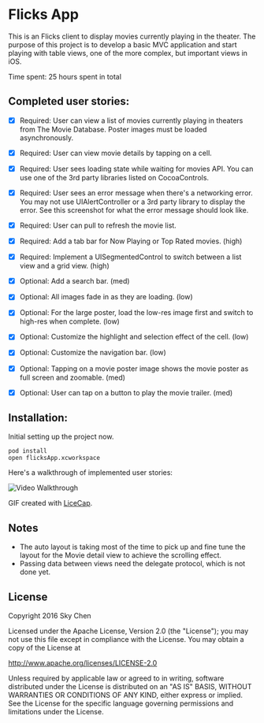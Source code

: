 # Flicks App

This is an Flicks client to display movies currently playing in the theater. The purpose of this project is to develop a basic MVC application and start playing with table views, one of the more complex, but important views in iOS.

Time spent: 25 hours spent in total

## Completed user stories:

 * [x] Required: User can view a list of movies currently playing in theaters from The Movie Database. Poster images must be loaded asynchronously.
 * [x] Required: User can view movie details by tapping on a cell.
 * [x] Required: User sees loading state while waiting for movies API. You can use one of the 3rd party libraries listed on CocoaControls.
 * [x] Required: User sees an error message when there's a networking error. You may not use UIAlertController or a 3rd party library to display the error. See this screenshot for what the error message should look like.
 * [x] Required: User can pull to refresh the movie list.
 * [x] Required: Add a tab bar for Now Playing or Top Rated movies. (high)
 * [x] Required: Implement a UISegmentedControl to switch between a list view and a grid view. (high)
 * [x] Optional: Add a search bar. (med)
 * [x] Optional: All images fade in as they are loading. (low)
 * [x] Optional: For the large poster, load the low-res image first and switch to high-res when complete. (low)
 * [x] Optional: Customize the highlight and selection effect of the cell. (low)
 * [x] Optional: Customize the navigation bar. (low)
 * [x] Optional: Tapping on a movie poster image shows the movie poster as full screen and zoomable. (med)
 * [x] Optional: User can tap on a button to play the movie trailer. (med)

 
## Installation:

Initial setting up the project now.

```
pod install
open flicksApp.xcworkspace
```


Here's a walkthrough of implemented user stories:

<img src='https://github.com/almandsky/flicksApp/raw/master/demo/flicksApp2.gif' title='Video Walkthrough' width='' alt='Video Walkthrough' />

GIF created with [LiceCap](http://www.cockos.com/licecap/).

## Notes

 * The auto layout is taking most of the time to pick up and fine tune the layout for the Movie detail view to achieve the scrolling effect.
 * Passing data between views need the delegate protocol, which is not done yet. 

## License

Copyright 2016 Sky Chen

Licensed under the Apache License, Version 2.0 (the "License");
you may not use this file except in compliance with the License.
You may obtain a copy of the License at

http://www.apache.org/licenses/LICENSE-2.0

Unless required by applicable law or agreed to in writing, software
distributed under the License is distributed on an "AS IS" BASIS,
WITHOUT WARRANTIES OR CONDITIONS OF ANY KIND, either express or implied.
See the License for the specific language governing permissions and
limitations under the License.
